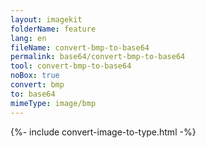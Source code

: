 ```yaml
---
layout: imagekit
folderName: feature
lang: en
fileName: convert-bmp-to-base64
permalink: base64/convert-bmp-to-base64
tool: convert-bmp-to-base64
noBox: true
convert: bmp
to: base64
mimeType: image/bmp
---
```


{%- include convert-image-to-type.html -%}
